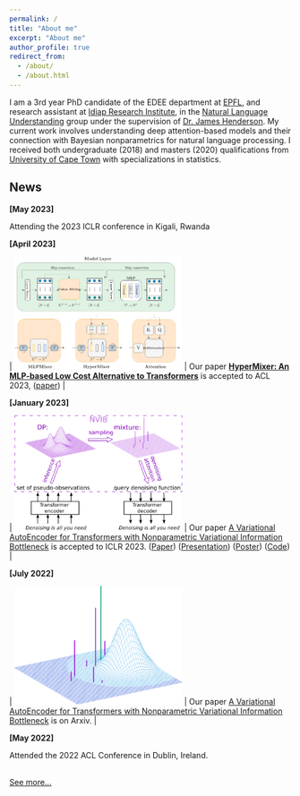 ```yaml
---
permalink: /
title: "About me"
excerpt: "About me"
author_profile: true
redirect_from: 
  - /about/
  - /about.html
---
```


I am a 3rd year PhD candidate of the EDEE department at [EPFL](https://www.epfl.ch/en/), and research assistant at [Idiap Research Institute](https://www.idiap.ch/en), in the [Natural Language Understanding](https://www.idiap.ch/en/scientific-research/natural-language-understanding) group under the supervision of [Dr. James Henderson](https://www.idiap.ch/~jhenderson/). My current work involves understanding deep attention-based models and their connection with Bayesian nonparametrics for natural language processing. I received both undergraduate (2018) and masters (2020) qualifications from [University of Cape Town](https://www.uct.ac.za/) with specializations in statistics. 

## News



**[May 2023]**

Attending the 2023 ICLR conference in Kigali, Rwanda

**[April 2023]**

| <img src="../images/HypermixerV5.drawio.png" style="max-width:300px;"> | Our paper [**HyperMixer: An MLP-based Low Cost Alternative to Transformers**](https://arxiv.org/abs/2203.03691) is accepted to ACL 2023, ([paper](https://arxiv.org/pdf/2203.03691.pdf)) |


**[January 2023]**

| <img src="images/nvae_v3.1.png" style="max-width:300px;"> | Our paper [A Variational AutoEncoder for Transformers with Nonparametric Variational Information Bottleneck](https://openreview.net/forum?id=6QkjC_cs03X) is accepted to ICLR 2023. ([Paper](https://openreview.net/forum?id=6QkjC_cs03X)) ([Presentation](https://recorder-v3.slideslive.com/?share=80761&s=e8bb4385-32e5-4984-8a94-fb8d28775523)) ([Poster](https://FJFehr.github.io/files/NVIB_Poster.pdf)) ([Code](https://github.com/idiap/nvib))  |

**[July 2022]**   

| <img src="images/denoising_1_crop.png" style="max-width:300px;"> | Our paper [A Variational AutoEncoder for Transformers with Nonparametric Variational Information Bottleneck](https://arxiv.org/abs/2207.13529) is on Arxiv. |

**[May 2022]**
   
Attended the 2022 ACL Conference in Dublin, Ireland.


<br>
<a href="{{ site.url }}/updates"> See more... </a>
